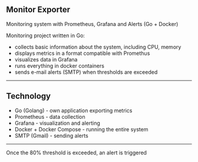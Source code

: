 Monitor Exporter 
 -------------------------------
Monitoring system with Prometheus, Grafana and Alerts (Go + Docker)

Monitoring project written in Go:
- collects basic information about the system, including CPU, memory
- displays metrics in a format compatible with Promethus
- visualizes data in Grafana
- runs everything in docker containers
- sends e-mail alerts (SMTP) when thresholds are exceeded

---
## Technology
- Go (Golang) - own application exporting metrics
- Prometheus - data collection
- Grafana - visualization and alerting
- Docker + Docker Compose - running the entire system
- SMTP (Gmail) - sending alerts

---
Once the 80% threshold is exceeded, an alert is triggered
